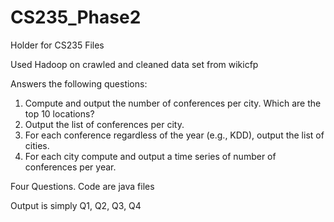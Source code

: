 # CS235_Phase2
Holder for CS235 Files

Used Hadoop on crawled and cleaned data set from wikicfp

Answers the following questions:
1. Compute and output the number of conferences per city. Which are the top 10
locations?
2. Output the list of conferences per city.
3. For each conference regardless of the year (e.g., KDD), output the list of cities.
4. For each city compute and output a time series of number of conferences per year.

Four Questions. Code are java files

Output is simply Q1, Q2, Q3, Q4
